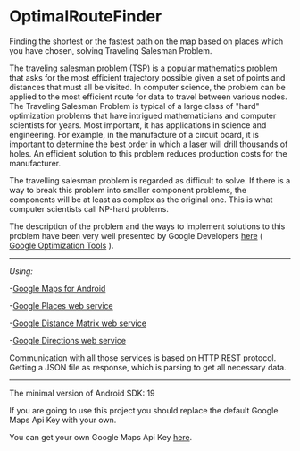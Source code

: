 # OptimalRouteFinder
Finding the shortest or the fastest path on the map based on places which you have chosen, solving Traveling Salesman Problem. 


The traveling salesman problem (TSP) is a popular mathematics problem that asks for the most efficient trajectory possible given a set of points and distances that must all be visited. In computer science, the problem can be applied to the most efficient route for data to travel between various nodes.
The Traveling Salesman Problem is typical of a large class of "hard" optimization problems that have intrigued mathematicians and computer scientists for years. Most important, it has applications in science and engineering. For example, in the manufacture of a circuit board, it is important to determine the best order in which a laser will drill thousands of holes. An efficient solution to this problem reduces production costs for the manufacturer. 


The travelling salesman problem is regarded as difficult to solve. If there is a way to break this problem into smaller component problems, the components will be at least as complex as the original one. This is what computer scientists call NP-hard problems.


The description of the problem and the ways to implement solutions to this problem have been very well presented by Google Developers [here](https://developers.google.com/optimization/routing/tsp) ( [Google Optimization Tools](https://developers.google.com/optimization/) ). 


------------------------------------------------------------------
*Using:*

-[Google Maps for Android](https://developers.google.com/maps/documentation/android-sdk/intro)

-[Google Places web service](https://developers.google.com/places/web-service/intro)

-[Google Distance Matrix web service](https://developers.google.com/maps/documentation/distance-matrix/intro)

-[Google Directions web service](https://developers.google.com/maps/documentation/directions/intro)

Communication with all those services is based on HTTP REST protocol. Getting a JSON file as response, which is parsing to get all necessary data.

-----------------------------------------------------------

The minimal version of Android SDK: 19

If you are going to use this project you should replace the default Google Maps Api Key with your own.

You can get your own Google Maps Api Key [here](https://developers.google.com/maps/documentation/android-sdk/signup).


